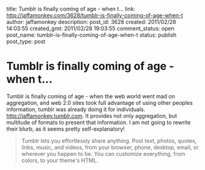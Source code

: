 title: Tumblr is finally coming of age - when t...
link: http://jaffamonkey.com/3628/tumblr-is-finally-coming-of-age-when-t
author: jaffamonkey
description: 
post_id: 3628
created: 2011/02/28 14:03:55
created_gmt: 2011/02/28 19:03:55
comment_status: open
post_name: tumblr-is-finally-coming-of-age-when-t
status: publish
post_type: post

# Tumblr is finally coming of age - when t...

Tumblr is finally coming of age - when the web world went mad on aggregation, and web 2.0 sites took full advantage of using other peoples information, tumblr was already doing it for individuals. http://jaffamonkey.tumblr.com. It provides not only aggregation, but multitude of formats to present that information. I am not going to rewrite their blurb, as it seems pretty self-explanatory! 

> Tumblr lets you effortlessly share anything. Post text, photos, quotes, links, music, and videos, from your browser, phone, desktop, email, or wherever you happen to be. You can customize everything, from colors, to your theme's HTML.
>
>>